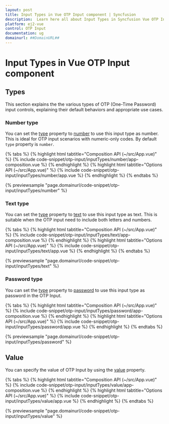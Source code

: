 ```yaml
---
layout: post
title: Input Types in Vue OTP Input component | Syncfusion
description:  Learn here all about Input Types in Syncfusion Vue OTP Input component of Syncfusion Essential JS 2 and more.
platform: ej2-vue
control: OTP Input
documentation: ug
domainurl: ##DomainURL##
---
```


# Input Types in Vue OTP Input component

## Types

This section explains the the various types of OTP (One-Time Password) input controls, explaining their default behaviors and appropriate use cases.

### Number type

You can set the [type](https://ej2.syncfusion.com/vue/documentation/api/otp-input#type) property to [number](https://ej2.syncfusion.com/vue/documentation/api/otp-input/otpInputType/) to use this input type as number. This is ideal for OTP input scenarios with numeric-only codes. By default `type` property is `number`.

{% tabs %}
{% highlight html tabtitle="Composition API (~/src/App.vue)" %}
{% include code-snippet/otp-input/inputTypes/number/app-composition.vue %}
{% endhighlight %}
{% highlight html tabtitle="Options API (~/src/App.vue)" %}
{% include code-snippet/otp-input/inputTypes/number/app.vue %}
{% endhighlight %}
{% endtabs %}
        
{% previewsample "page.domainurl/code-snippet/otp-input/inputTypes/number" %}

### Text type

You can set the [type](https://ej2.syncfusion.com/vue/documentation/api/otp-input#type) property to [text](https://ej2.syncfusion.com/vue/documentation/api/otp-input/otpInputType/) to use this input type as text. This is suitable when the OTP input need to include both letters and numbers.

{% tabs %}
{% highlight html tabtitle="Composition API (~/src/App.vue)" %}
{% include code-snippet/otp-input/inputTypes/text/app-composition.vue %}
{% endhighlight %}
{% highlight html tabtitle="Options API (~/src/App.vue)" %}
{% include code-snippet/otp-input/inputTypes/text/app.vue %}
{% endhighlight %}
{% endtabs %}
        
{% previewsample "page.domainurl/code-snippet/otp-input/inputTypes/text" %}


### Password type

You can set the [type](https://ej2.syncfusion.com/vue/documentation/api/otp-input#type) property to [password](https://ej2.syncfusion.com/vue/documentation/api/otp-input/otpInputType/) to use this input type as password in the OTP Input.

{% tabs %}
{% highlight html tabtitle="Composition API (~/src/App.vue)" %}
{% include code-snippet/otp-input/inputTypes/password/app-composition.vue %}
{% endhighlight %}
{% highlight html tabtitle="Options API (~/src/App.vue)" %}
{% include code-snippet/otp-input/inputTypes/password/app.vue %}
{% endhighlight %}
{% endtabs %}
        
{% previewsample "page.domainurl/code-snippet/otp-input/inputTypes/password" %}

## Value

You can specify the value of OTP Input by using the [value](https://ej2.syncfusion.com/vue/documentation/api/otp-input#value) property.

{% tabs %}
{% highlight html tabtitle="Composition API (~/src/App.vue)" %}
{% include code-snippet/otp-input/inputTypes/value/app-composition.vue %}
{% endhighlight %}
{% highlight html tabtitle="Options API (~/src/App.vue)" %}
{% include code-snippet/otp-input/inputTypes/value/app.vue %}
{% endhighlight %}
{% endtabs %}
        
{% previewsample "page.domainurl/code-snippet/otp-input/inputTypes/value" %}
